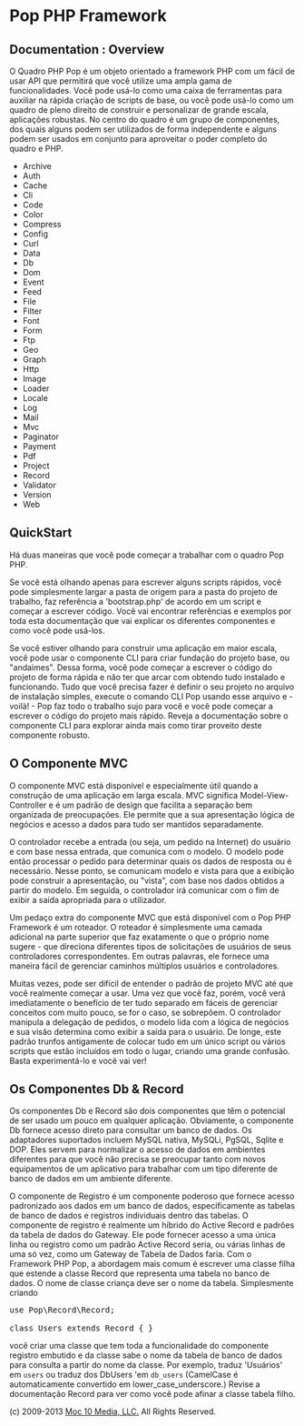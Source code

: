 Pop PHP Framework
=================

Documentation : Overview
------------------------

O Quadro PHP Pop é um objeto orientado a framework PHP com um fácil de usar API que permitirá que você utilize uma ampla gama de funcionalidades. Você pode usá-lo como uma caixa de ferramentas para auxiliar na rápida criação de scripts de base, ou você pode usá-lo como um quadro de pleno direito de construir e personalizar de grande escala, aplicações robustas. No centro do quadro é um grupo de componentes, dos quais alguns podem ser utilizados de forma independente e alguns podem ser usados ​​em conjunto para aproveitar o poder completo do quadro e PHP.

* Archive
* Auth
* Cache
* Cli
* Code
* Color
* Compress
* Config
* Curl
* Data
* Db
* Dom
* Event
* Feed
* File
* Filter
* Font
* Form
* Ftp
* Geo
* Graph
* Http
* Image
* Loader
* Locale
* Log
* Mail
* Mvc
* Paginator
* Payment
* Pdf
* Project
* Record
* Validator
* Version
* Web

QuickStart
----------

Há duas maneiras que você pode começar a trabalhar com o quadro Pop PHP.

Se você está olhando apenas para escrever alguns scripts rápidos, você pode simplesmente largar a pasta de origem para a pasta do projeto de trabalho, faz referência a 'bootstrap.php' de acordo em um script e começar a escrever código. Você vai encontrar referências e exemplos por toda esta documentação que vai explicar os diferentes componentes e como você pode usá-los.

Se você estiver olhando para construir uma aplicação em maior escala, você pode usar o componente CLI para criar fundação do projeto base, ou "andaimes". Dessa forma, você pode começar a escrever o código do projeto de forma rápida e não ter que arcar com obtendo tudo instalado e funcionando. Tudo que você precisa fazer é definir o seu projeto no arquivo de instalação simples, execute o comando CLI Pop usando esse arquivo e - voilà! - Pop faz todo o trabalho sujo para você e você pode começar a escrever o código do projeto mais rápido. Reveja a documentação sobre o componente CLI para explorar ainda mais como tirar proveito deste componente robusto.

O Componente MVC
----------------

O componente MVC está disponível e especialmente útil quando a construção de uma aplicação em larga escala. MVC significa Model-View-Controller e é um padrão de design que facilita a separação bem organizada de preocupações. Ele permite que a sua apresentação lógica de negócios e acesso a dados para tudo ser mantidos separadamente.

O controlador recebe a entrada (ou seja, um pedido na Internet) do usuário e com base nessa entrada, que comunica com o modelo. O modelo pode então processar o pedido para determinar quais os dados de resposta ou é necessário. Nesse ponto, se comunicam modelo e vista para que a exibição pode construir a apresentação, ou "vista", com base nos dados obtidos a partir do modelo. Em seguida, o controlador irá comunicar com o fim de exibir a saída apropriada para o utilizador.

Um pedaço extra do componente MVC que está disponível com o Pop PHP Framework é um roteador. O roteador é simplesmente uma camada adicional na parte superior que faz exatamente o que o próprio nome sugere - que direciona diferentes tipos de solicitações de usuários de seus controladores correspondentes. Em outras palavras, ele fornece uma maneira fácil de gerenciar caminhos múltiplos usuários e controladores.

Muitas vezes, pode ser difícil de entender o padrão de projeto MVC até que você realmente começar a usar. Uma vez que você faz, porém, você verá imediatamente o benefício de ter tudo separado em fáceis de gerenciar conceitos com muito pouco, se for o caso, se sobrepõem. O controlador manipula a delegação de pedidos, o modelo lida com a lógica de negócios e sua visão determina como exibir a saída para o usuário. De longe, este padrão trunfos antigamente de colocar tudo em um único script ou vários scripts que estão incluídos em todo o lugar, criando uma grande confusão. Basta experimentá-lo e você vai ver!

Os Componentes Db & Record
--------------------------

Os componentes Db e Record são dois componentes que têm o potencial de ser usado um pouco em qualquer aplicação. Obviamente, o componente Db fornece acesso direto para consultar um banco de dados. Os adaptadores suportados incluem MySQL nativa, MySQLi, PgSQL, Sqlite e DOP. Eles servem para normalizar o acesso de dados em ambientes diferentes para que você não precisa se preocupar tanto com novos equipamentos de um aplicativo para trabalhar com um tipo diferente de banco de dados em um ambiente diferente.

O componente de Registro é um componente poderoso que fornece acesso padronizado aos dados em um banco de dados, especificamente as tabelas de banco de dados e registros individuais dentro das tabelas. O componente de registro é realmente um híbrido do Active Record e padrões da tabela de dados do Gateway. Ele pode fornecer acesso a uma única linha ou registro como um padrão Active Record seria, ou várias linhas de uma só vez, como um Gateway de Tabela de Dados faria. Com o Framework PHP Pop, a abordagem mais comum é escrever uma classe filha que estende a classe Record que representa uma tabela no banco de dados. O nome de classe criança deve ser o nome da tabela. Simplesmente criando

<pre>
use Pop\Record\Record;

class Users extends Record { }
</pre>

você criar uma classe que tem toda a funcionalidade do componente registro embutido e da classe sabe o nome da tabela de banco de dados para consulta a partir do nome da classe. Por exemplo, traduz 'Usuários' em `users` ou traduz dos DbUsers 'em `db_users` (CamelCase é automaticamente convertido em lower_case_underscore.) Revise a documentação Record para ver como você pode afinar a classe tabela filho.

(c) 2009-2013 [Moc 10 Media, LLC.](http://www.moc10media.com) All Rights Reserved.
